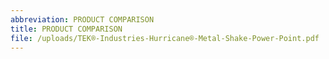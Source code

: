 ```yaml
---
abbreviation: PRODUCT COMPARISON
title: PRODUCT COMPARISON
file: /uploads/TEK®-Industries-Hurricane®-Metal-Shake-Power-Point.pdf
---
```


